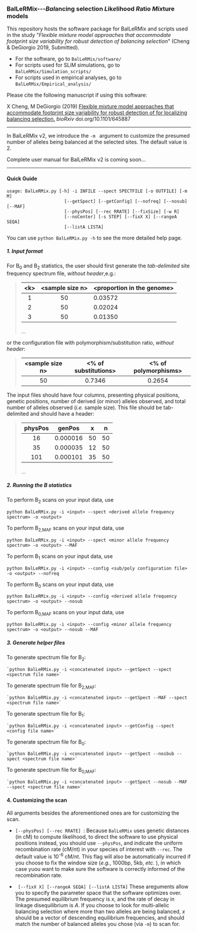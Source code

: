 ###  BalLeRMix---*Bal*ancing selection *L*ik*e*lihood *R*atio *Mix*ture models

This repository hosts the software package for BalLeRMix and scripts used in the study "*Flexible mixture model approaches that accommodate footprint size variability for robust detection of balancing selection*" (Cheng &amp; DeGiorgio 2019, Submitted). 

- For the software, go to `BalLeRMix/software/`
- For scripts used for SLiM simulations, go to `BalLeRMix/Simulation_scripts/`
- For scripts used in empirical analyses,  go to `BalLeRMix/Empirical_analysis/`

Please cite the following manuscript if using this software:

X Cheng, M DeGiorgio (2019) [Flexible mixture model approaches that accommodate footprint size variability for robust detection of for localizing balancing selection.](https://www.biorxiv.org/content/10.1101/645887v2) *bioRxiv* doi.org/10.1101/645887

------

In BalLeRMix v2, we introduce the `-m ` argument to customize the presumed number of alleles being balanced at the selected sites. The default value is 2.

Complete user manual for BalLeRMix v2 is coming soon...

------

#### Quick Guide 

```
usage: BalLeRMix.py [-h] -i INFILE --spect SPECTFILE [-o OUTFILE] [-m M]
                      [--getSpect] [--getConfig] [--nofreq] [--nosub] [--MAF]
                      [--physPos] [--rec RRATE] [--fixSize] [-w R]
                      [--noCenter] [-s STEP] [--fixX X] [--rangeA SEQA]
                      [--listA LISTA]
```
You can use `python BalLeRMix.py -h` to see the more detailed help page.

##### 1. Input format
For B<sub>0</sub> and B<sub>2</sub> statistics, the user should first generate the _tab-delimited_ site frequency spectrum file, *without header*,e.g.:
> \<k\>|\<sample size n\>|\<proportion in the genome\>    
> :-----:|:-----:|-----
> 1|50|0.03572
> 2|50|0.02024
> 3|50|0.01350
> ...
  
or the configuration file with polymorphism/substitution ratio, *without header*:

> \<sample size n\> | \<\% of substitutions\> | \<\% of polymorphisms\>  
> :-----:|:-----:|:-----:   
> 50  |  0.7346  |  0.2654    

The input files should have four columns, presenting physical positions, genetic positions, number of derived (or minor) alleles observed, and total number of alleles observed (*i.e.* sample size). This file should be tab-delimited and should have a header:

> physPos|genPos|x|n    
> :-----:|:-----:|:-----:|:-----:    
> 16|0.000016|50|50    
> 35|0.000035|12|50    
> 101|0.000101|35|50    
> ...
  
##### 2. Running the *B* statistics
To perform B<sub>2</sub> scans on your input data, use

  `python BalLeRMix.py -i <input> --spect <derived allele frequency spectrum> -o <output>`

To perform B<sub>2,MAF</sub> scans on your input data, use

  `python BalLeRMix.py -i <input> --spect <minor allele frequency spectrum> -o <output> --MAF`

To perform B<sub>1</sub> scans on your input data, use

  `python BalLeRMix.py -i <input> --config <sub/poly configuration file> -o <output> --nofreq`

To perform B<sub>0</sub> scans on your input data, use

  `python BalLeRMix.py -i <input> --config <derived allele frequency spectrum> -o <output> --nosub `

To perform B<sub>0,MAF</sub> scans on your input data, use

  `python BalLeRMix.py -i <input> --config <minor allele frequency spectrum> -o <output> --nosub --MAF`

##### 3. Generate helper files
To generate spectrum file for B<sub>2</sub>:

    `python BalLeRMix.py -i <concatenated input> --getSpect --spect <spectrum file name>`

To generate spectrum file for B<sub>2,MAF</sub>:

    `python BalLeRMix.py -i <concatenated input> --getSpect --MAF --spect <spectrum file name>`

To generate spectrum file for B<sub>1</sub>:

    `python BalLeRMix.py -i <concatenated input> --getConfig --spect <config file name>`

To generate spectrum file for B<sub>0</sub>:

    `python BalLeRMix.py -i <concatenated input> --getSpect --nosbub --spect <spectrum file name>`

To generate spectrum file for B<sub>0,MAF</sub>:

    `python BalLeRMix.py -i <concatenated input> --getSpect --nosub --MAF --spect <spectrum file name>`

#### 4. Customizing the scan
All arguments besides the aforementioned ones are for customizing the scan.

- `[--physPos] [--rec RRATE] `:
    Because `BalLeRMix` uses genetic distances (in cM) to compute likelihood, to direct the software to use physical positions instead, you should use `--physPos`, and indicate the uniform recombination rate (cM/nt) in your species of interest with `--rec`. The default value is 10<sup>-6</sup> cM/nt.
    This flag will also be automatically incurred if you choose to fix the window size (*e.g.*, 1000bp, 5kb, *etc.* ), in which case yuou want to make sure the software is correctly informed of the recombination rate.

- ` [--fixX X] [--rangeA SEQA] [--listA LISTA]`
    These areguments allow you to specify the parameter space that the software optimizes over. The presumed equilibrium frequency is *x*, and the rate of decay in linkage disequilibrium is *A*. If you choose to look for multi-allelic balancing selection where more than two alleles are being balanced, *x* should be a vector of descending equilibrium frequencies, and should match the number of balanced alleles you chose (via `-m`) to scan for.
